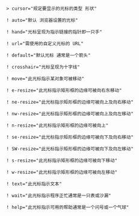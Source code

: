 `> cursor="规定要显示的光标的类型 形状"`

`! auto="默认 浏览器设置的光标"`

`! hand="光标呈现为指示链接的指针即一只手"`

`! url="需使用的自定义光标的 URL"`

`! default="默认光标 通常是一个箭头"`

`! crosshair="光标呈现为十字线"`

`! move="此光标指示某对象可被移动"`

`! e-resize="此光标指示矩形框的边缘可被向右东移动"`

`! ne-resize="此光标指示矩形框的边缘可被向上及向右移动"`

`! nw-resize="此光标指示矩形框的边缘可被向上及向左移动"`

`! n-resize="此光标指示矩形框的边缘可被向上"`

`! se-resize="此光标指示矩形框的边缘可被向下及向右移动"`

`! SW-resize="此光标指示矩形框的边缘可被向下及向左移动"`

`! s-resize="此光标指示矩形框的边缘可被向下移动"`

`! w-resize="此光标指示矩形框的边缘可被向左移动"`

`! text="此光标指示文本"`

`! wait="此光标指示程序正忙通常是一只表或沙漏"`

`! help="此光标指示可用的帮助通常是一个问号或一个气球"`
